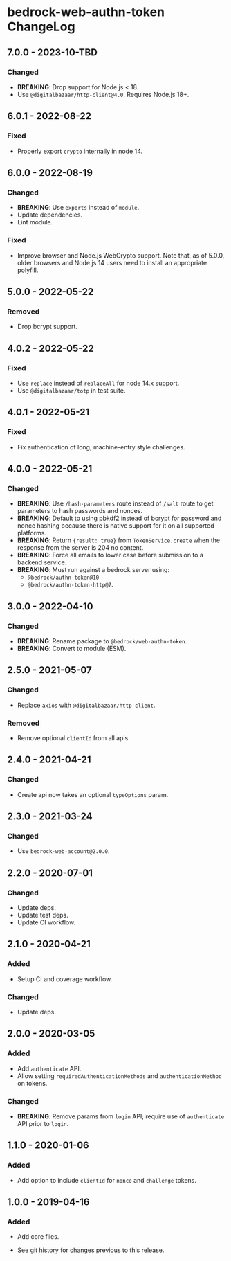 # bedrock-web-authn-token ChangeLog

## 7.0.0 - 2023-10-TBD

### Changed
- **BREAKING**: Drop support for Node.js < 18.
- Use `@digitalbazaar/http-client@4.0`. Requires Node.js 18+.

## 6.0.1 - 2022-08-22

### Fixed
- Properly export `crypto` internally in node 14.

## 6.0.0 - 2022-08-19

### Changed
- **BREAKING**: Use `exports` instead of `module`.
- Update dependencies.
- Lint module.

### Fixed
- Improve browser and Node.js WebCrypto support. Note that, as of 5.0.0, older
  browsers and Node.js 14 users need to install an appropriate polyfill.

## 5.0.0 - 2022-05-22

### Removed
- Drop bcrypt support.

## 4.0.2 - 2022-05-22

### Fixed
- Use `replace` instead of `replaceAll` for node 14.x support.
- Use `@digitalbazaar/totp` in test suite.

## 4.0.1 - 2022-05-21

### Fixed
- Fix authentication of long, machine-entry style challenges.

## 4.0.0 - 2022-05-21

### Changed
- **BREAKING**: Use `/hash-parameters` route instead of `/salt` route to
  get parameters to hash passwords and nonces.
- **BREAKING**: Default to using pbkdf2 instead of bcrypt for password
  and nonce hashing because there is native support for it on all supported
  platforms.
- **BREAKING**: Return `{result: true}` from `TokenService.create` when
  the response from the server is 204 no content.
- **BREAKING**: Force all emails to lower case before submission to a backend
  service.
- **BREAKING**: Must run against a bedrock server using:
  - `@bedrock/authn-token@10`
  - `@bedrock/authn-token-http@7`.

## 3.0.0 - 2022-04-10

### Changed
- **BREAKING**: Rename package to `@bedrock/web-authn-token`.
- **BREAKING**: Convert to module (ESM).

## 2.5.0 - 2021-05-07

### Changed
- Replace `axios` with `@digitalbazaar/http-client`.

### Removed
- Remove optional `clientId` from all apis.

## 2.4.0 - 2021-04-21

### Changed
- Create api now takes an optional `typeOptions` param.

## 2.3.0 - 2021-03-24

### Changed
- Use `bedrock-web-account@2.0.0`.

## 2.2.0 - 2020-07-01

### Changed
- Update deps.
- Update test deps.
- Update CI workflow.

## 2.1.0 - 2020-04-21

### Added
- Setup CI and coverage workflow.

### Changed
- Update deps.

## 2.0.0 - 2020-03-05

### Added
- Add `authenticate` API.
- Allow setting `requiredAuthenticationMethods` and `authenticationMethod`
  on tokens.

### Changed
- **BREAKING**: Remove params from `login` API; require use of `authenticate`
  API prior to `login`.

## 1.1.0 - 2020-01-06

### Added
- Add option to include `clientId` for `nonce` and `challenge` tokens.

## 1.0.0 - 2019-04-16

### Added
- Add core files.

- See git history for changes previous to this release.
